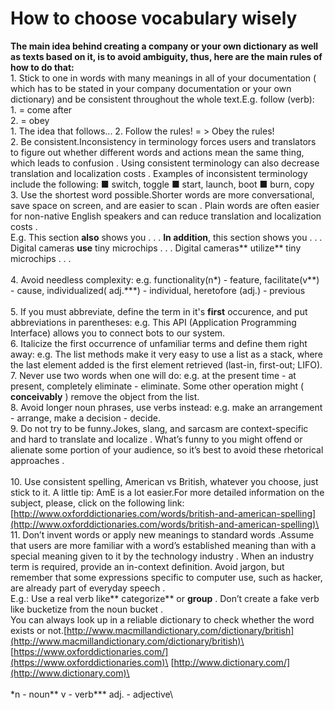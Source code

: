 # How to choose vocabulary wisely

**The main idea behind creating a company or your own dictionary as well as texts based on it, is to avoid ambiguity, thus, here are the main rules of how to do that:**\
1\. Stick to one in words with many meanings in all of your documentation ( which has to be stated in your company documentation or your own dictionary) and be consistent throughout the whole text.E.g. follow (verb):\
1\. = come after\
2\. = obey\
1\. The idea that follows...  2. Follow the rules! = > Obey the rules! \
2\. Be consistent.﻿Inconsistency in terminology forces users and translators to figure out whether different words and actions mean the same thing, which leads to confusion . Using consistent terminology can also decrease translation and localization costs . Examples of inconsistent terminology include the following: ■ switch, toggle  ■ start, launch, boot ■ burn, copy\
3\. Use the shortest word possible.Shorter words are more conversational, save space on screen, and are easier to scan . Plain words are often easier for non-native English speakers and can reduce translation and localization costs . \
E.g. This section **also** shows you . . .   **In addition**, this section shows you . . . Digital cameras **use** tiny microchips . . . Digital cameras** utilize** tiny microchips . . .\
\
4\. Avoid needless complexity: ﻿e.g. functionality(n\*) - feature, facilitate(v\*\*) - cause, individualized( adj.\*\*\*) - individual, heretofore (adj.) - previous\
\
5\. If you must abbreviate, define the term in it's **first** occurence, and put abbreviations in parentheses:﻿ e.g. This API (Application Programming Interface) allows you to connect bots to our system.\
6\. Italicize the first occurrence of unfamiliar terms and define them right away: ﻿e.g. The list methods make it very easy to use a list as a stack, where the last element added is the first element retrieved (last-in, first-out; LIFO).\
7\. Never use two words when one will do:﻿ e.g. at the present time - at present, completely eliminate - eliminate. Some other operation might ( **conceivably** ) remove the object from the list.\
8\. Avoid longer noun phrases, use verbs instead: ﻿e.g.  make an arrangement  - arrange, make a decision - decide.\
9\. Do not try to be funny.Jokes, slang, and sarcasm are context-specific and hard to translate and localize . What’s funny to you might offend or alienate some portion of your audience, so it’s best to avoid these rhetorical approaches .\
\
10\. Use consistent spelling, American vs British, whatever you choose, just  stick to it. A little tip: AmE is a lot easier.For more detailed information on the subject, please,  click on the following link: [http://www.oxforddictionaries.com/words/british-and-american-spelling](http://www.oxforddictionaries.com/words/british-and-american-spelling)\
11\. Don’t invent words or apply new meanings to standard words .Assume that users are more familiar with a word’s established meaning than with a special meaning given to it by the technology industry . When an industry term is required, provide an in-context definition. Avoid jargon, but remember that some expressions specific to computer use, such as hacker, are already part of everyday speech .\
E.g.: Use a real verb like** categorize** or **group** . Don’t create a fake verb like bucketize from the noun bucket .\
You can always look up in a reliable dictionary to check whether the word exists or not.﻿[http://www.macmillandictionary.com/dictionary/british](http://www.macmillandictionary.com/dictionary/british)﻿\
﻿[https://www.oxforddictionaries.com/](https://www.oxforddictionaries.com)﻿\
[http://www.dictionary.com/](http://www.dictionary.com)﻿\
﻿\
\
\*n - noun\*\* v - verb\*\*\* adj. - adjective\
